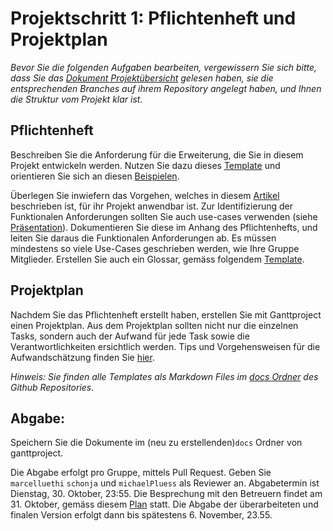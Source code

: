# Projektschritt 1: Pflichtenheft und Projektplan

*Bevor Sie die folgenden Aufgaben bearbeiten, vergewissern Sie sich bitte, dass Sie das [Dokument Projektübersicht](../project-summary.html) gelesen haben, sie die entsprechenden Branches auf ihrem Repository angelegt haben, und Ihnen die Struktur vom Projekt klar ist.*

## Pflichtenheft
Beschreiben Sie die Anforderung für die Erweiterung, die Sie in diesem Projekt entwickeln werden. Nutzen Sie dazu dieses [Template](../templates/pflichtenheft-template.html) und orientieren Sie sich an diesen [Beispielen](https://adam.unibas.ch/goto_adam_file_732351_download.html).

Überlegen Sie inwiefern das Vorgehen, welches in diesem [Artikel](https://adam.unibas.ch/goto_adam_file_732353_download.html) beschrieben ist,
für ihr Projekt anwendbar ist. Zur Identifizierung der Funktionalen Anforderungen sollten Sie auch use-cases verwenden (siehe [Präsentation](../../week6/slides/use-cases.html)). Dokumentieren Sie diese im Anhang des Pflichtenhefts, und leiten Sie daraus die Funktionalen Anforderungen ab. Es müssen mindestens so viele Use-Cases geschrieben werden, wie Ihre Gruppe Mitglieder. Erstellen Sie auch ein Glossar, gemäss folgendem [Template](../templates/glossar.html).

## Projektplan
Nachdem Sie das Pflichtenheft erstellt haben, erstellen Sie mit Ganttproject einen Projektplan. Aus dem Projektplan sollten nicht nur die einzelnen Tasks, sondern auch der Aufwand für jede Task sowie die Verantwortlichkeiten ersichtlich werden. Tips und Vorgehensweisen für die Aufwandschätzung finden Sie [hier](https://adam.unibas.ch/goto_adam_file_732352_download.html).

*Hinweis: Sie finden alle Templates als Markdown Files im [docs Ordner](https://github.com/unibas-sweng/software-engineering/tree/master/docs/project) des Github Repositories.*


## Abgabe: 
Speichern Sie die Dokumente im (neu zu erstellenden)```docs``` Ordner von ganttproject.

Die Abgabe erfolgt pro Gruppe, mittels Pull Request. Geben Sie ```marcelluethi``` ```schonja``` und ```michaelPluess``` als Reviewer an. Abgabetermin ist Dienstag, 30. Oktober, 23:55. 
Die Besprechung mit den Betreuern findet am 31. Oktober, gemäss diesem [Plan](https://adam.unibas.ch/goto_adam_fold_702724.html) statt. 
Die Abgabe der überarbeiteten und finalen Version erfolgt dann bis spätestens 6. November, 23.55.  